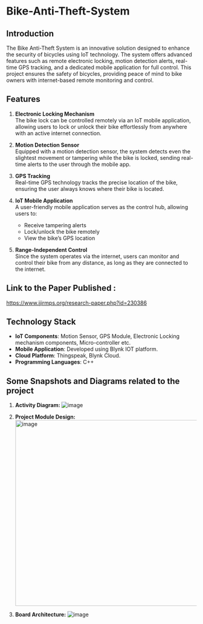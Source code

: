 # Bike-Anti-Theft-System

## Introduction 
The Bike Anti-Theft System is an innovative solution designed to enhance the security of bicycles using IoT technology. The system offers advanced features such as remote electronic locking, motion detection alerts, real-time GPS tracking, and a dedicated mobile application for full control. This project ensures the safety of bicycles, providing peace of mind to bike owners with internet-based remote monitoring and control.

## Features
1. **Electronic Locking Mechanism**  
   The bike lock can be controlled remotely via an IoT mobile application, allowing users to lock or unlock their bike effortlessly from anywhere with an active internet connection.

2. **Motion Detection Sensor**  
   Equipped with a motion detection sensor, the system detects even the slightest movement or tampering while the bike is locked, sending real-time alerts to the user through the mobile
   app.

4. **GPS Tracking**  
   Real-time GPS technology tracks the precise location of the bike, ensuring the user always knows where their bike is located.

5. **IoT Mobile Application**  
   A user-friendly mobile application serves as the control hub, allowing users to:
   - Receive tampering alerts
   - Lock/unlock the bike remotely
   - View the bike’s GPS location

6. **Range-Independent Control**  
   Since the system operates via the internet, users can monitor and control their bike from any distance, as long as they are connected to the internet.

## Link to the Paper Published :
https://www.ijirmps.org/research-paper.php?id=230386

## Technology Stack
- **IoT Components**: Motion Sensor, GPS Module, Electronic Locking mechanism components, Micro-controller etc.
- **Mobile Application**: Developed using Blynk IOT platform.
- **Cloud Platform**: Thingspeak, Blynk Cloud.
- **Programming Languages**: C++

## Some Snapshots and Diagrams related to the project
1. **Activity Diagram:**
   ![image](https://github.com/user-attachments/assets/f7439e2c-689a-4e5a-b9f4-ebb8b3480538)

2. **Project Module Design:**
   <img width="491" alt="image" src="https://github.com/user-attachments/assets/aac533b0-5094-41ca-9bf9-0824118f854a">

3. **Board Architecture:**
   ![image](https://github.com/user-attachments/assets/fbdf4b0b-d8a5-4db3-92bb-89a28c91d740)





   
